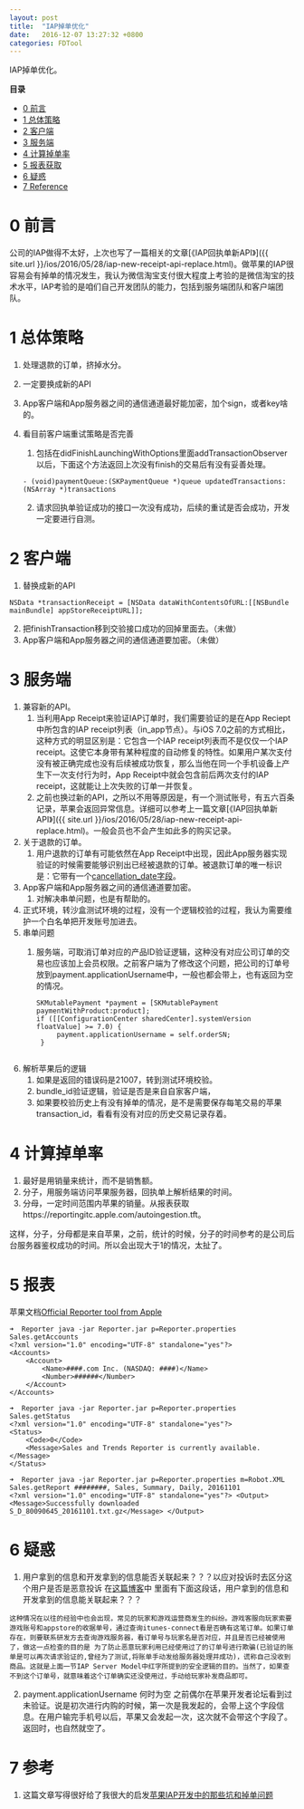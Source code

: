 ```yaml
---
layout: post
title:  "IAP掉单优化"
date:   2016-12-07 13:27:32 +0800
categories: FDTool
---
```


IAP掉单优化。

**目录**

* [0 前言](#preface)
* [1 总体策略](#strategy)
* [2 客户端](#client)
* [3 服务端](#server)
* [4 计算掉单率](#calculate)
* [5 报表获取](#reporter)
* [6 疑惑](#question)
* [7 Reference](#reference)


# 0 前言<a name="preface"></a>

公司的IAP做得不太好，上次也写了一篇相关的文章[《IAP回执单新API》]({{ site.url }}/ios/2016/05/28/iap-new-receipt-api-replace.html)。做苹果的IAP很容易会有掉单的情况发生，我认为微信淘宝支付很大程度上考验的是微信淘宝的技术水平，IAP考验的是咱们自己开发团队的能力，包括到服务端团队和客户端团队。


# 1 总体策略<a name="strategy"></a>



1. 处理退款的订单，挤掉水分。
2. 一定要换成新的API
3.  App客户端和App服务器之间的通信通道最好能加密，加个sign，或者key啥的。
4. 看目前客户端重试策略是否完善
    1. 包括在didFinishLaunchingWithOptions里面addTransactionObserver以后，下面这个方法返回上次没有finish的交易后有没有妥善处理。
     
     ~~~ 
    - (void)paymentQueue:(SKPaymentQueue *)queue updatedTransactions:(NSArray *)transactions 
    ~~~
    2. 请求回执单验证成功的接口一次没有成功，后续的重试是否会成功，开发一定要进行自测。

 
# 2 客户端<a name="client"></a>

1. 替换成新的API
 
 ~~~
NSData *transactionReceipt = [NSData dataWithContentsOfURL:[[NSBundle mainBundle] appStoreReceiptURL]];
~~~
2. 把finishTransaction移到交验接口成功的回掉里面去。（未做）
4. App客户端和App服务器之间的通信通道要加密。（未做）


# 3 服务端

1. 兼容新的API。
    1. 当利用App Receipt来验证IAP订单时，我们需要验证的是在App Reciept中所包含的IAP receipt列表（in_app节点）。与iOS 7.0之前的方式相比，这种方式的明显区别是：它包含一个IAP receipt列表而不是仅仅一个IAP receipt。这使它本身带有某种程度的自动修复的特性。如果用户某次支付没有被正确完成也没有后续被成功恢复，那么当他在同一个手机设备上产生下一次支付行为时，App Receipt中就会包含前后两次支付的IAP receipt，这就能让上次失败的订单一并恢复。
    2. 之前也换过新的API，之所以不用等原因是，有一个测试账号，有五六百条记录，苹果会返回异常信息。详细可以参考上一篇文章[《IAP回执单新API》]({{ site.url }}/ios/2016/05/28/iap-new-receipt-api-replace.html)。一般会员也不会产生如此多的购买记录。
2. 关于退款的订单。
    1. 用户退款的订单有可能依然在App Receipt中出现，因此App服务器实现验证的时候需要能够识别出已经被退款的订单。被退款订单的唯一标识是：它带有一个[cancellation_date字段](https://developer.apple.com/library/content/releasenotes/General/ValidateAppStoreReceipt/Chapters/ReceiptFields.html#//apple_ref/doc/uid/TP40010573-CH106-SW1)。
3. App客户端和App服务器之间的通信通道要加密。
    1. 对解决串单问题，也是有帮助的。
4. 正式环境，转沙盒测试环境的过程，没有一个逻辑校验的过程，我认为需要维护一个白名单把开发账号加进去。
5. 串单问题
    1. 服务端，可取消订单对应的产品ID验证逻辑，这种没有对应公司订单的交易也应该加上会员权限。之前客户端为了修改这个问题，把公司的订单号放到payment.applicationUsername中，一般也都会带上，也有返回为空的情况。
      
       ~~~
       SKMutablePayment *payment = [SKMutablePayment paymentWithProduct:product];
       if ([[ConfigurationCenter sharedCenter].systemVersion floatValue] >= 7.0) {
            payment.applicationUsername = self.orderSN;
        }
     ~~~
6. 解析苹果后的逻辑
    1. 如果是返回的错误码是21007，转到测试环境校验。
    2. bundle_id验证逻辑，验证是否是来自自家客户端，
    3. 如果要校验历史上有没有掉单的情况，是不是需要保存每笔交易的苹果transaction_id，看看有没有对应的历史交易记录存着。


# 4 计算掉单率<a name="calculate"></a>
1. 最好是用销量来统计，而不是销售额。
2. 分子，用服务端访问苹果服务器，回执单上解析结果的时间。
3. 分母，一定时间范围内苹果的销量。从报表获取https://reportingitc.apple.com/autoingestion.tft。


这样，分子，分母都是来自苹果，之前，统计的时候，分子的时间参考的是公司后台服务器鉴权成功的时间。所以会出现大于1的情况，太扯了。


# 5 报表<a name="reporter"></a>

苹果文档[Official Reporter tool from Apple](https://help.apple.com/itc/appsreporterguide/)

~~~
➜  Reporter java -jar Reporter.jar p=Reporter.properties Sales.getAccounts
<?xml version="1.0" encoding="UTF-8" standalone="yes"?>
<Accounts>
    <Account>
        <Name>####.com Inc. (NASDAQ: ####)</Name>
        <Number>######</Number>
    </Account>
</Accounts>
~~~

~~~
➜  Reporter java -jar Reporter.jar p=Reporter.properties  Sales.getStatus
<?xml version="1.0" encoding="UTF-8" standalone="yes"?>
<Status>
    <Code>0</Code>
    <Message>Sales and Trends Reporter is currently available.</Message>
</Status>
~~~

~~~
➜  Reporter java -jar Reporter.jar p=Reporter.properties m=Robot.XML Sales.getReport ########, Sales, Summary, Daily, 20161101
<?xml version="1.0" encoding="UTF-8" standalone="yes"?> <Output>     <Message>Successfully downloaded S_D_80090645_20161101.txt.gz</Message> </Output>

~~~



# 6 疑惑<a name="question"></a>

1. 用户拿到的信息和开发拿到的信息能否关联起来？？？以应对投诉时去区分这个用户是否是恶意投诉
在[这篇博客](http://blog.csdn.net/teng_ontheway/article/details/47023119)中
里面有下面这段话，用户拿到的信息和开发拿到的信息能关联起来？？？
 
 ~~~
这种情况在以往的经验中也会出现，常见的玩家和游戏运营商发生的纠纷。游戏客服向玩家索要游戏账号和appstore的收据单号，通过查询itunes-connect看是否确有这笔订单。如果订单存在，则要联系研发方去查询游戏服务器，看订单号与玩家名是否对应，并且是否已经被使用了，做这一点检查的目的是 为了防止恶意玩家利用已经使用过了的订单号进行欺骗(已验证的账单是可以再次请求验证的,曾经为了测试,将账单手动发给服务器处理并成功)，谎称自己没收到商品。这就是上面一节IAP Server Model中红字所提到的安全逻辑的目的。当然了，如果查不到这个订单号，就意味着这个订单确实还没使用过，手动给玩家补发商品即可。
~~~

2. payment.applicationUsername 何时为空
之前偶尔在苹果开发者论坛看到过未验证。说是初次进行内购的时候，第一次是我发起的，会带上这个字段信息。在用户输完手机号以后，苹果又会发起一次，这次就不会带这个字段了。返回时，也自然就空了。

    
# 7 参考<a name="reference"></a>
   1. 这篇文章写得很好给了我很大的启发[苹果IAP开发中的那些坑和掉单问题](http://zhangtielei.com/posts/blog-iap.html)
